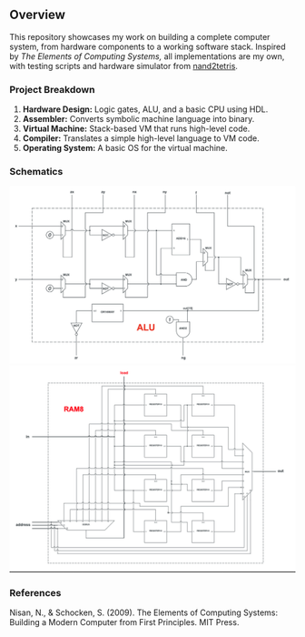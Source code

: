 ## Overview

This repository showcases my work on building a complete computer system, from hardware components to a working software stack. Inspired by *The Elements of Computing Systems,* all implementations are my own, with testing scripts and hardware simulator from [nand2tetris](https://www.nand2tetris.org).

### Project Breakdown

1. **Hardware Design:** Logic gates, ALU, and a basic CPU using HDL.
2. **Assembler:** Converts symbolic machine language into binary.
3. **Virtual Machine:** Stack-based VM that runs high-level code.
4. **Compiler:** Translates a simple high-level language to VM code.
5. **Operating System:** A basic OS for the virtual machine.

### Schematics

![ALU](https://github.com/excalibur487/nand2tetris-implementation/blob/main/ALU/ALU_Schematic.png)
![RAM8](https://github.com/excalibur487/nand2tetris-implementation/blob/main/03/RAM8_Schematic.png)

### References
Nisan, N., & Schocken, S. (2009). The Elements of Computing Systems: Building a Modern Computer from First Principles. MIT Press.
